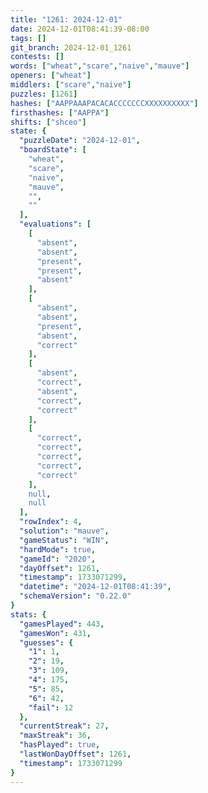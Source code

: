 ```yaml
---
title: "1261: 2024-12-01"
date: 2024-12-01T08:41:39-08:00
tags: []
git_branch: 2024-12-01_1261
contests: []
words: ["wheat","scare","naive","mauve"]
openers: ["wheat"]
middlers: ["scare","naive"]
puzzles: [1261]
hashes: ["AAPPAAAPACACACCCCCCCXXXXXXXXXX"]
firsthashes: ["AAPPA"]
shifts: ["shceo"]
state: {
  "puzzleDate": "2024-12-01",
  "boardState": [
    "wheat",
    "scare",
    "naive",
    "mauve",
    "",
    ""
  ],
  "evaluations": [
    [
      "absent",
      "absent",
      "present",
      "present",
      "absent"
    ],
    [
      "absent",
      "absent",
      "present",
      "absent",
      "correct"
    ],
    [
      "absent",
      "correct",
      "absent",
      "correct",
      "correct"
    ],
    [
      "correct",
      "correct",
      "correct",
      "correct",
      "correct"
    ],
    null,
    null
  ],
  "rowIndex": 4,
  "solution": "mauve",
  "gameStatus": "WIN",
  "hardMode": true,
  "gameId": "2020",
  "dayOffset": 1261,
  "timestamp": 1733071299,
  "datetime": "2024-12-01T08:41:39",
  "schemaVersion": "0.22.0"
}
stats: {
  "gamesPlayed": 443,
  "gamesWon": 431,
  "guesses": {
    "1": 1,
    "2": 19,
    "3": 109,
    "4": 175,
    "5": 85,
    "6": 42,
    "fail": 12
  },
  "currentStreak": 27,
  "maxStreak": 36,
  "hasPlayed": true,
  "lastWonDayOffset": 1261,
  "timestamp": 1733071299
}
---
```

<!-- more -->
